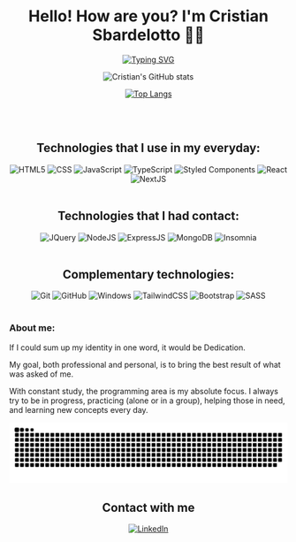 
<h1 align='center'><strong>Hello! How are you? I'm Cristian Sbardelotto 👋👋</strong></h1>

<div align='center'>

[![Typing SVG](https://readme-typing-svg.demolab.com?font=Fira+Code&weight=700&size=25&duration=3000&pause=1000&color=80F7D4&center=true&lines=Web+Developer;Frontend)](https://git.io/typing-svg)

</div>

<div align='center'>

![Cristian's GitHub stats](https://github-readme-stats.vercel.app/api?username=cristian-sbardelotto&show_icons=true&theme=dark)

</div>

<div align='center'>

[![Top Langs](https://github-readme-stats.vercel.app/api/top-langs/?username=cristian-sbardelotto&layout=compact&theme=dark)](https://github.com/anuraghazra/github-readme-stats)

</div>

<br />

<div align='center'><br />

## Technologies that I use in my everyday:

  <img alt='HTML5' src='https://img.shields.io/badge/html5-%23E34F26.svg?style=for-the-badge&logo=html5&logoColor=white' />
  <img alt='CSS' src='https://img.shields.io/badge/css3-%231572B6.svg?style=for-the-badge&logo=css3&logoColor=white' />
  <img alt='JavaScript' src='https://img.shields.io/badge/javascript-%23323330.svg?style=for-the-badge&logo=javascript&logoColor=%23F7DF1E' />
  <img alt='TypeScript' src='https://img.shields.io/badge/typescript-%23007ACC.svg?style=for-the-badge&logo=typescript&logoColor=white' />
  <img alt='Styled Components' src='https://img.shields.io/badge/styled--components-DB7093?style=for-the-badge&logo=styled-components&logoColor=white' />
  <img alt='React' src='https://img.shields.io/badge/react-%2320232a.svg?style=for-the-badge&logo=react&logoColor=%2361DAFB'/>
  <img alt='NextJS' src='https://img.shields.io/badge/Next-black?style=for-the-badge&logo=next.js&logoColor=white' />
</div>


<div align='center'><br />

## Technologies that I had contact:
  <img alt='JQuery' src='https://img.shields.io/badge/jquery-%230769AD.svg?style=for-the-badge&logo=jquery&logoColor=white' />
  <img alt='NodeJS' src='https://img.shields.io/badge/node.js-6DA55F?style=for-the-badge&logo=node.js&logoColor=white' />  
  <img alt='ExpressJS' src='https://img.shields.io/badge/express.js-%23404d59.svg?style=for-the-badge&logo=express&logoColor=%2361DAFB'/>
  <img alt='MongoDB' src='https://img.shields.io/badge/MongoDB-%234ea94b.svg?style=for-the-badge&logo=mongodb&logoColor=white' />
  <img alt='Insomnia' src='https://img.shields.io/badge/Insomnia-black?style=for-the-badge&logo=insomnia&logoColor=5849BE' />
</div>

<div align='center'><br />

## Complementary technologies:
   <img alt='Git' src='https://img.shields.io/badge/git-%23F05033.svg?style=for-the-badge&logo=git&logoColor=white'>
   <img alt='GitHub' src='https://img.shields.io/badge/github-%23121011.svg?style=for-the-badge&logo=github&logoColor=white' />
   <img alt='Windows' src='https://img.shields.io/badge/Windows-0078D6?style=for-the-badge&logo=windows&logoColor=white' />
  <img alt='TailwindCSS' src='https://img.shields.io/badge/tailwindcss-%2338B2AC.svg?style=for-the-badge&logo=tailwind-css&logoColor=white' />
  <img alt='Bootstrap' src='https://img.shields.io/badge/bootstrap-%23563D7C.svg?style=for-the-badge&logo=bootstrap&logoColor=white' />
  <img alt='SASS' src='https://img.shields.io/badge/SASS-hotpink.svg?style=for-the-badge&logo=SASS&logoColor=white' />
</div>

<br />

### About me: 
If I could sum up my identity in one word, it would be Dedication.

My goal, both professional and personal, is to bring the best result of what was asked of me.

With constant study, the programming area is my absolute focus. I always try to be in progress, practicing (alone or in a group), helping those in need, and learning new concepts every day.

![Snake animation](https://github.com/ellen2121/ellen2121/blob/output/github-contribution-grid-snake.svg)

<h2 align='center'>Contact with me</h2>

<div align='center'>

[![LinkedIn](https://img.shields.io/badge/linkedin-%230077B5.svg?style=for-the-badge&logo=linkedin&logoColor=white)](https://www.linkedin.com/in/cristian-k-sbardelotto/)

</div>
